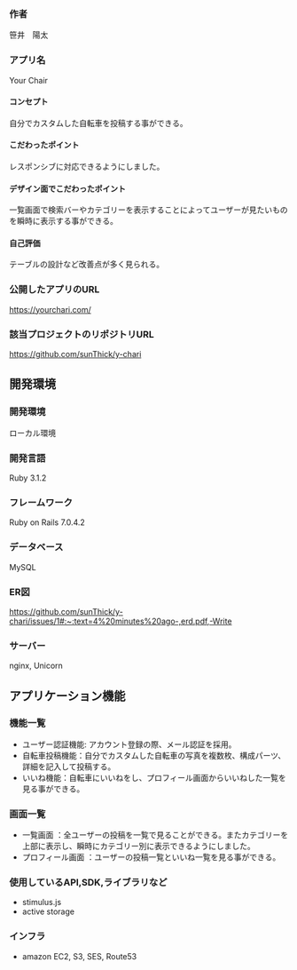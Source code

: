 
### 作者
笹井　陽太
### アプリ名
Your Chair

#### コンセプト
自分でカスタムした自転車を投稿する事ができる。

#### こだわったポイント
レスポンシブに対応できるようにしました。

####  デザイン面でこだわったポイント
一覧画面で検索バーやカテゴリーを表示することによってユーザーが見たいものを瞬時に表示する事ができる。

#### 自己評価
テーブルの設計など改善点が多く見られる。

### 公開したアプリのURL
https://yourchari.com/

### 該当プロジェクトのリポジトリURL
https://github.com/sunThick/y-chari

## 開発環境
### 開発環境
ローカル環境

### 開発言語
Ruby 3.1.2

### フレームワーク
Ruby on Rails 7.0.4.2

### データベース
MySQL

### ER図 
https://github.com/sunThick/y-chari/issues/1#:~:text=4%20minutes%20ago-,erd.pdf,-Write

### サーバー
nginx, Unicorn

## アプリケーション機能

### 機能一覧
- ユーザー認証機能: アカウント登録の際、メール認証を採用。
- 自転車投稿機能：自分でカスタムした自転車の写真を複数枚、構成パーツ、詳細を記入して投稿する。
- いいね機能：自転車にいいねをし、プロフィール画面からいいねした一覧を見る事ができる。

### 画面一覧
- 一覧画面 ：全ユーザーの投稿を一覧で見ることができる。またカテゴリーを上部に表示し、瞬時にカテゴリー別に表示できるようにしました。
- プロフィール画面 ：ユーザーの投稿一覧といいね一覧を見る事ができる。

### 使用しているAPI,SDK,ライブラリなど
- stimulus.js
- active storage

### インフラ
- amazon EC2, S3, SES, Route53




